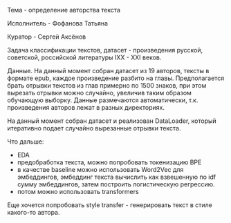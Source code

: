 Тема - определение авторства текста

Исполнитель - Фофанова Татьяна

Куратор - Сергей Аксёнов

Задача классификации текстов, датасет - произведения русской, советской, российской литературы IXX - XXI веков. 

Данные. На данный момент собран датасет из 19 авторов, тексты в формате epub, каждое произведение разбито на главы. Предполагается брать отрывки текстов из глав примерно по 1500 знаков, при этом вырезать отрывки можно случайно, увеличив таким образом обучающую выборку. Данные размечаются автоматически, т.к. произведения авторов лежат в разных директориях.

На данный момент собран датасет и реализован DataLoader, который итеративно подает случайно вырезанные отрывки текста.

Что дальше:
- EDA
- предобработка текста, можно попробовать токенизацию BPE
- в качестве baseline можно использовать Word2Vec для эмбеддингов, эмбеддинг текста вычислить как взвешенную по idf сумму эмбеддингов, затем построить логистическую регрессию.
- потом можно использовать transformers

Еще хочется попробовать style transfer - генерировать текст в стиле какого-то автора.
